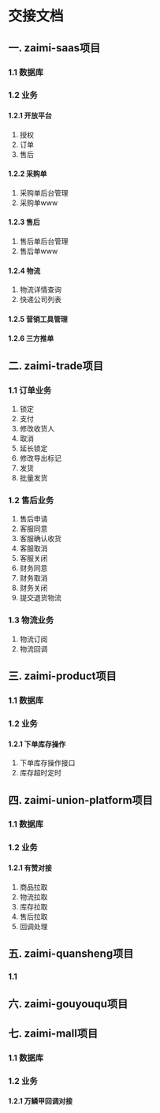 # 交接文档
## 一. zaimi-saas项目

### 1.1 数据库

### 1.2 业务

#### 1.2.1 开放平台

1. 授权
2. 订单
3. 售后

#### 1.2.2 采购单

1. 采购单后台管理
2. 采购单www

#### 1.2.3 售后

1. 售后单后台管理
2. 售后单www

#### 1.2.4 物流

1. 物流详情查询
2. 快递公司列表

#### 1.2.5 营销工具管理

#### 1.2.6 三方推单

## 二. zaimi-trade项目

### 1.1 订单业务

1. 锁定
2. 支付
3. 修改收货人
4. 取消
5. 延长锁定
6. 修改导出标记
7. 发货
8. 批量发货

### 1.2 售后业务

1. 售后申请
2. 客服同意
3. 客服确认收货
4. 客服取消
5. 客服关闭
6. 财务同意
7. 财务取消
8. 财务关闭
9. 提交退货物流

### 1.3 物流业务

1. 物流订阅
2. 物流回调

## 三. zaimi-product项目

### 1.1 数据库

### 1.2 业务

#### 1.2.1 下单库存操作

1. 下单库存操作接口
2. 库存超时定时

## 四. zaimi-union-platform项目

### 1.1 数据库

### 1.2 业务

#### 1.2.1 有赞对接

1. 商品拉取
2. 物流拉取
3. 库存拉取
4. 售后拉取
5. 回调处理

## 五. zaimi-quansheng项目

### 1.1 

## 六. zaimi-gouyouqu项目

## 七. zaimi-mall项目

### 1.1 数据库

### 1.2 业务

#### 1.2.1 万鳞甲回调对接
